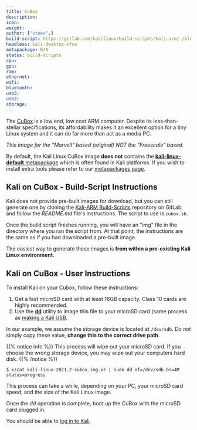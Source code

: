```yaml
---
title: CuBox
description:
icon:
weight:
author: ["steev",]
build-script: https://gitlab.com/kalilinux/build-scripts/kali-arm/-/blob/master/cubox.sh
headless: kali-desktop-xfce
metapackage: N/A
status: build-scripts
cpu:
gpu:
ram:
ethernet:
wifi:
bluetooth:
usb3:
usb2:
storage:
---
```


The [CuBox](https://www.solid-run.com/product/cubox-carrier-base/) is a low end, low cost ARM computer. Despite its less-than-stellar specifications, its affordability makes it an excellent option for a tiny Linux system and it can do far more than act as a media PC.

_This image for the "Marvell" based (original) NOT the "Freescale" based._

By default, the Kali Linux CuBox image **does not** contains the [**kali-linux-default** metapackage](https://tools.kali.org/kali-metapackages) which is often found in Kali platforms. If you wish to install extra tools please refer to our [metapackages page](/docs/general-use/metapackages/).

## Kali on CuBox - Build-Script Instructions

Kali does not provide pre-built images for download, but you can still generate one by cloning the [Kali-ARM Build-Scripts](https://gitlab.com/kalilinux/build-scripts/kali-arm) repository on GitLab, and follow the _README.md_ file's instructions. The script to use is `cubox.sh`.

Once the build script finishes running, you will have an "img" file in the directory where you ran the script from. At that point, the instructions are the same as if you had downloaded a pre-built image.

The easiest way to generate these images is **from within a pre-existing Kali Linux environment**.

## Kali on CuBox - User Instructions

To install Kali on your Cubox, follow these instructions:

1. Get a fast microSD card with at least 16GB capacity. Class 10 cards are highly recommended.
2. Use the **[dd](https://packages.debian.org/testing/dd)** utility to image this file to your microSD card (same process as [making a Kali USB](/docs/usb/live-usb-install-with-windows/).

In our example, we assume the storage device is located at `/dev/sdb`. Do _not_ simply copy these value, **change this to the correct drive path**.

{{% notice info %}}
This process will wipe out your microSD card. If you choose the wrong storage device, you may wipe out your computers hard disk.
{{% /notice %}}

```console
$ xzcat kali-linux-2021.2-cubox.img.xz | sudo dd of=/dev/sdb bs=4M status=progress
```

This process can take a while, depending on your PC, your microSD card speed, and the size of the Kali Linux image.

Once the _dd_ operation is complete, boot up the CuBox with the microSD card plugged in.

You should be able to [log in to Kali](/docs/introduction/default-credentials/).
